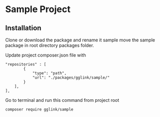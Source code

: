 # Sample Project

## Installation 

Clone or download the package and rename it sample
move the sample package in root directory packages folder.

Update project composer.json file with

```
"repositories" : [
        {
            "type": "path",
            "url": "./packages/gglink/sample/"
        }
    ],
],
```

Go to terminal and run this command from project root

```
composer require gglink/sample
```
